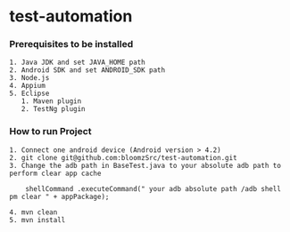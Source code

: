 # test-automation

### Prerequisites to be installed

    1. Java JDK and set JAVA_HOME path
    2. Android SDK and set ANDROID_SDK path
    3. Node.js
    4. Appium
    5. Eclipse
       1. Maven plugin
       2. TestNg plugin
    
### How to run Project

    1. Connect one android device (Android version > 4.2)
    2. git clone git@github.com:bloomzSrc/test-automation.git
    3. Change the adb path in BaseTest.java to your absolute adb path to perform clear app cache
    
        shellCommand .executeCommand(" your adb absolute path /adb shell pm clear " + appPackage);
        
    4. mvn clean
    5. mvn install
    
